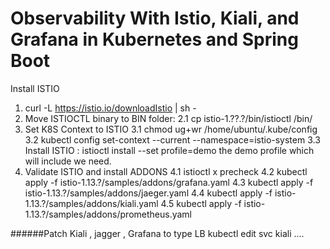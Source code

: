 # Observability With Istio, Kiali, and Grafana in Kubernetes and Spring Boot


Install ISTIO 
1. curl -L https://istio.io/downloadIstio | sh -
2. Move ISTIOCTL binary to BIN folder: 
2.1 cp istio-1.??.?/bin/istioctl /bin/ 
3. Set K8S Context to ISTIO
3.1 chmod ug+wr  /home/ubuntu/.kube/config
3.2 kubectl config set-context --current --namespace=istio-system
3.3 Install ISTIO : istioctl install --set profile=demo
the demo profile which will include  we need.
4. Validate ISTIO and install ADDONS
4.1 istioctl x precheck
4.2 kubectl apply -f istio-1.13.?/samples/addons/grafana.yaml
4.3 kubectl apply -f istio-1.13.?/samples/addons/jaeger.yaml
4.4 kubectl apply -f istio-1.13.?/samples/addons/kiali.yaml
4.5 kubectl apply -f istio-1.13.?/samples/addons/prometheus.yaml



######Patch Kiali , jagger , Grafana to type LB
kubectl edit svc kiali ....